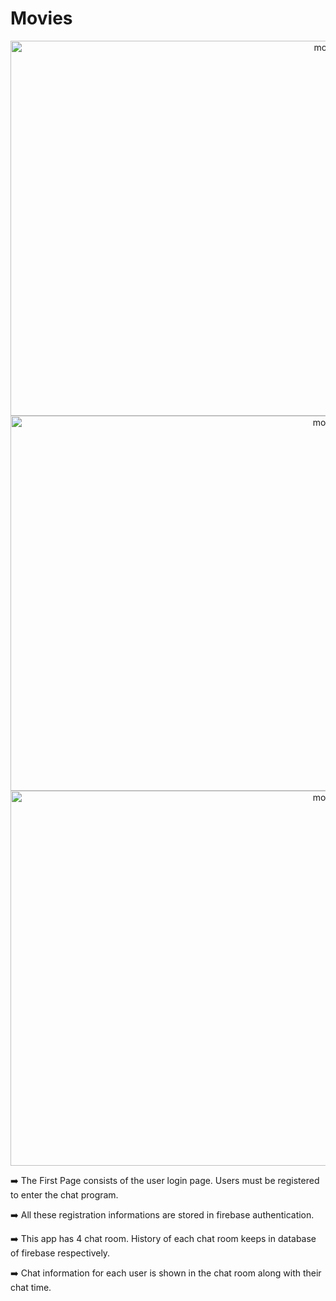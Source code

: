 # Movies

<p align="center">
  <img width="1000" height="600" alt="movie1" src="https://user-images.githubusercontent.com/63063197/99716939-b40a1800-2a76-11eb-99c3-30c489057aeb.png">
  <img width="1000" height="600" alt="movie2" src="https://user-images.githubusercontent.com/63063197/99716942-b5d3db80-2a76-11eb-9cb0-9180617839b5.png">
<img width="1000" height="600" alt="movie3" src="https://user-images.githubusercontent.com/63063197/99716951-b8363580-2a76-11eb-9cec-5577e47f73d9.png">
  </p>
  <p> ➡️  The First Page consists of the user login page. Users must be registered to enter the chat program. </p>
  <p> ➡️  All these registration informations are stored in firebase authentication. </p>
  <p> ➡️  This app has 4 chat room. History of each chat room  keeps in database of firebase respectively.</p>
  <p> ➡️  Chat information for each user is shown in the chat room along with their chat time. </p>
 

